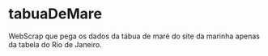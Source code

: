 # tabuaDeMare
WebScrap que pega os dados da tábua de maré do site da marinha apenas da tabela do Rio de Janeiro.
